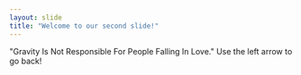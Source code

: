 ```yaml
---
layout: slide
title: "Welcome to our second slide!"
---
```

"Gravity Is Not Responsible For People Falling In Love."
Use the left arrow to go back!
